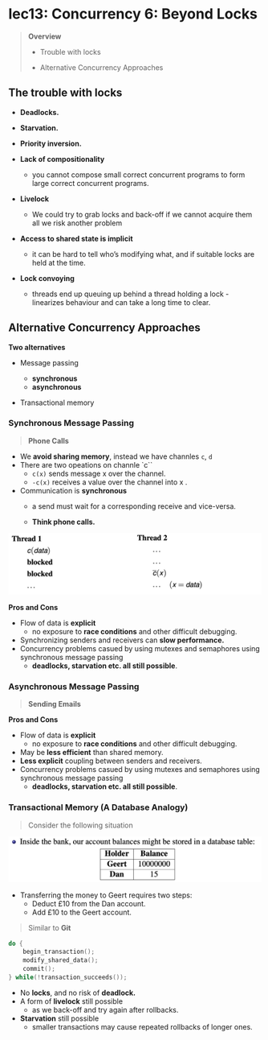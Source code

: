 # lec13: Concurrency 6: Beyond Locks

>   **Overview**
>
>   -   Trouble with locks
>
>   -    Alternative Concurrency Approaches

## **The trouble with locks**

-   **Deadlocks.**
-   **Starvation.**
-   **Priority inversion.**
-   **Lack of compositionality**
    -   you cannot compose small correct concurrent programs to form large correct concurrent programs.
-   **Livelock**
    -   We could try to grab locks and back-off if we cannot acquire them all we risk another problem

-   **Access to shared state is implicit**
    -   it can be hard to tell who’s modifying what, and if suitable locks are held at the time.
-   **Lock convoying** 
    -   threads end up queuing up behind a thread holding a lock - linearizes behaviour and can take a long time to clear.

## Alternative Concurrency Approaches

**Two alternatives**

-   Message passing
    -   **synchronous**
    -   **asynchronous**

-   Transactional memory

### **Synchronous Message Passing**

>   **Phone Calls**

-   We **avoid sharing memory**, instead we have channles `c`, `d`
-   There are two opeations on channle `c``
    -   `c(x)` sends message x over the channel.
    -   `-c(x)` receives a value over the channel into x .
-   Communication is **synchronous** 
    -   a send must wait for a corresponding receive and vice-versa. 

    -   **Think phone calls.**


<img src="assets/Screenshot 2024-01-18 at 02.13.31.png" alt="Screenshot 2024-01-18 at 02.13.31" style="zoom:50%;" />

**Pros and Cons**

-   Flow of data is **explicit**
    -   no exposure to **race conditions** and other difficult debugging.
-   Synchronizing senders and receivers can **slow performance.**
-   Concurrency problems casued by using mutexes and semaphores using synchronous message passing
    -   **deadlocks, starvation etc. all still possible**.



### **Asynchronous Message Passing**

>   **Sending Emails**

**Pros and Cons**

-   Flow of data is **explicit**
    -   no exposure to **race conditions** and other difficult debugging.
-   May be **less efficient** than shared memory.
-   **Less explicit** coupling between senders and receivers.
-   Concurrency problems casued by using mutexes and semaphores using synchronous message passing
    -   **deadlocks, starvation etc. all still possible**.



### **Transactional Memory** (A Database Analogy)

>   Consider the following situation

<img src="assets/Screenshot 2024-01-18 at 02.20.35.png" alt="Screenshot 2024-01-18 at 02.20.35" style="zoom:50%;" />

-   Transferring the money to Geert requires two steps:
    -   Deduct £10 from the Dan account. 
    -   Add £10 to the Geert account.

>   Similar to **Git**

```C
do { 
    begin_transaction(); 
    modify_shared_data(); 
    commit(); 
} while(!transaction_succeeds());
```

-   No **locks**, and no risk of **deadlock.**
-   A form of **livelock** still possible
    -   as we back-off and try again after rollbacks.
-   **Starvation** still possible
    -   smaller transactions may cause repeated rollbacks of longer ones.






